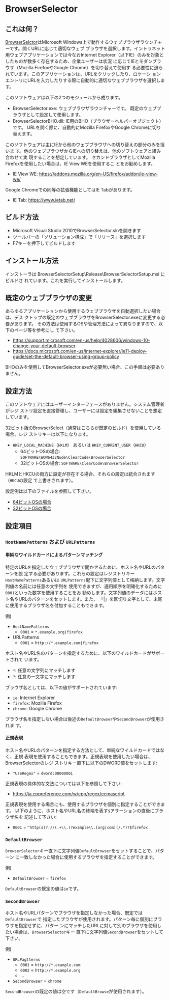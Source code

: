 # BrowserSelector

## これは何？

[BrowserSelctor](https://gitlab.com/clear-code/browserselector)はMicrosoft
Windows上で動作するウェブブラウザラウンチャーです。開くURLに応じて適切なウェブ
ブラウザを選択します。イントラネット用ウェブアプリケーションでは今なおInternet
Explorer（以下IE）のみを対象としたものが数多く存在するため、企業ユーザーは状況
に応じてIEとモダンブラウザ（Mozilla FirefoxやGoogle Chrome）を切り替えて使用す
る必要性に迫られています。このアプリケーションは、URLをクリックしたり、ロケーシ
ョンエントリにURLを入力したりする際に自動的に適切なウェブブラウザを選択します。

このソフトウェアは以下の2つのモジュールから成ります。

  * BrowserSelector.exe:
    ウェブブラウザラウンチャーです。
    既定のウェブブラウザとして設定して使用します。
  * BrowserSelectorBHO.dll:
    IE用のBHO（ブラウザーヘルパーオブジェクト）です。
    URLを開く際に、自動的にMozilla FirefoxやGoogle Chromeに切り替えます。

このソフトウェアは主にIEから他のウェブブラウザへの切り替えの部分のみを担いま
す。他のウェブブラウザからIEへの切り替えは、他のソフトウェアと組み合わせて実
現することを想定しています。
セカンドブラウザとしてMozilla Firefoxを使用したい場合は、IE View WEを使用するこ
とをお勧めします。

  * IE View WE: https://addons.mozilla.org/en-US/firefox/addon/ie-view-we/

Google Chromeでの同等の拡張機能としてはIE Tabがあります。

  * IE Tab: https://www.ietab.net/

## ビルド方法

  * Microsoft Visual Studio 2010でBrowserSelector.slnを開きます
  * ツールバーの「ソリューション構成」で「リリース」を選択します
  * F7キーを押下してビルドします

## インストール方法

インストーラは BrowserSelectorSetup\Release\BrowserSelectorSetup.msi にビルドさ
れています。これを実行してインストールします。

## 既定のウェブブラウザの変更

あらゆるアプリケーションから使用するウェブブラウザを自動選択したい場合は、デス
クトップの既定のウェブブラウザをBrowserSelector.exeに変更する必要があります。
その方法は使用するOSや管理方法によって異なりますので、以下のページ等を参考にし
て下さい。

  * https://support.microsoft.com/en-us/help/4028606/windows-10-change-your-default-browser
  * https://docs.microsoft.com/en-us/internet-explorer/ie11-deploy-guide/set-the-default-browser-using-group-policy

BHOのみを使用してBrowserSelector.exeが必要無い場合、この手順は必要ありません。

## 設定方法

このソフトウェアにはユーザーインターフェースがありません。システム管理者がレジ
ストリ設定を直接管理し、ユーザーには設定を編集させないことを想定しています。

32ビット版のBrowserSelect（通常はこちらが既定のビルド）を使用している場合、レジ
ストリキーは以下になります。

  * `HKEY_LOCAL_MACHINE`（`HKLM`） あるいは `HKEY_CURRENT_USER`（`HKCU`）
    * 64ビットOSの場合: `SOFTWARE\WOW6432Node\ClearCode\BrowserSelector`
    * 32ビットOSの場合: `SOFTWARE\ClearCode\BrowserSelector`

HKLMとHKCUの両方に設定が存在する場合、それらの設定は統合されます（`HKCU`の設定
で上書きされます）。

設定例は以下のファイルを参照して下さい。

  * [64ビットOSの場合](sample/BrowserSelectorWOW64Example.reg)
  * [32ビットOSの場合](sample/BrowserSelectorExample.reg)

## 設定項目

### `HostNamePatterns` および `URLPatterns`

#### 単純なワイルドカードによるパターンマッチング

特定のURLを指定したウェブブラウザで開かせるために、ホスト名やURLのパターンを設
定する必要があります。これらの設定はレジストリキー`HostNamePatterns`あるいは
`URLPatterns`配下に文字列値として格納します。文字列値の名前には任意の文字列を
使用できますが、適用順序を明確化するために`0001`といった数字を使用することをお
勧めします。文字列値のデータにはホスト名やURLのパターンをセットします。また、
「|」を区切り文字として、末尾に使用するブラウザ名を付加することもできます。

例)

  * `HostNamePatterns`
    * `0001` = `*.example.org|firefox`
  * URLPatterns
    * `0001` = `http://*.example.com|firefox`

ホスト名やURL名のパターンを指定するために、以下のワイルドカードがサポートされて
います。

  * `*`: 任意の文字列にマッチします
  * `?`: 任意の一文字にマッチします

ブラウザ名としては、以下の値がサポートされています:

  * `ie`: Internet Explorer
  * `firefox`: Mozilla Firefox
  * `chrome`: Google Chrome

ブラウザ名を指定しない場合は後述の`DefaultBrowser`や`SecondBrowser`が使用されま
す。

#### 正規表現

ホスト名やURLのパターンを指定する方法として、単純なワイルドカードではなく、正規
表現を使用することもできます。正規表現を使用したい場合は、BrowserSelectorのレジ
ストリキー直下に以下のDWORD値をセットします:

  * `"UseRegex"` = `dword:00000001`

正規表現の具体的な文法については以下を参照して下さい:

  * https://ja.cppreference.com/w/cpp/regex/ecmascript

正規表現を使用する場合にも、使用するブラウザを個別に指定することができます。
以下のように、ホスト名やURL名の終端を表す`$`アサーションの直後にブラウザ名を
記述して下さい:

  * `0001` = `^http(s)?://(.+\\.)?example\\.(org|com)(/.*)?$firefox`

### `DefaultBrowser`

`BrowserSelector`キー直下に文字列値`DefaultBrowser`をセットすることで、パターン
に一致しなかった場合に使用するブラウザを指定することができます。

例)

  * `DefaultBrowser` = `firefox`

`DefaultBrowser`の既定の値は`ie`です。

### `SecondBrowser`

ホスト名やURLパターンでブラウザを指定しなかった場合、既定では`DefaultBrowser`で
指定したブラウザが使用されます。パターン毎に個別にブラウザを指定せずに、パター
ンにマッチしたURLに対して別のブラウザを使用したい場合は、`BrowserSelector`キー
直下に文字列値`SecondBrowser`をセットして下さい。

例)

  * `URLPagtterns`
    * `0001` = `http://*.example.com`
    * `0002` = `http://*.example.org`
    * ...
  * `SecondBrowser` = `chrome`

`SecondBrowser`の既定の値は空です（`DefaultBrowse`が使用されます）。
